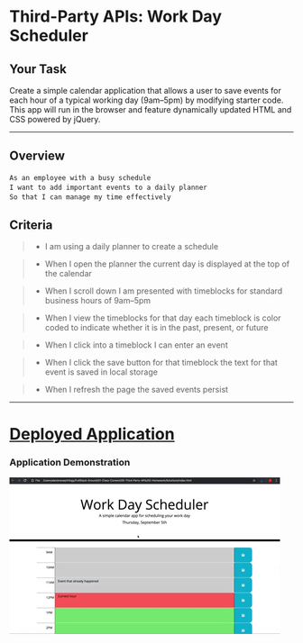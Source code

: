 # Third-Party APIs: Work Day Scheduler

## Your Task
Create a simple calendar application that allows a user to save events for each hour of a typical working day (9am&ndash;5pm) by modifying starter code. This app will run in the browser and feature dynamically updated HTML and CSS powered by jQuery.
___

## Overview
```md
As an employee with a busy schedule
I want to add important events to a daily planner
So that I can manage my time effectively
```

## Criteria
>* I am using a daily planner to create a schedule

>* When I open the planner the current day is displayed at the top of the calendar

>* When I scroll down I am presented with timeblocks for standard business hours of 9am&ndash;5pm

>* When I view the timeblocks for that day each timeblock is color coded to indicate whether it is in the past, present, or future

>* When I click into a timeblock I can enter an event

>* When I click the save button for that timeblock the text for that event is saved in local storage

>* When I refresh the page the saved events persist

___
# [Deployed Application](https://saacmr.github.io/Work-Day-Scheduler/) 

### Application Demonstration
![A user clicks on slots on the color-coded calendar and edits the events.](./Assets/05-third-party-apis-homework-demo.gif)
